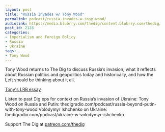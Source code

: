 ```yaml
---
layout: post
title: "Russia Invades w/ Tony Wood"
permalink: podcast/russia-invades-w-tony-wood/
audiolink: https://media.blubrry.com/thedig/content.blubrry.com/thedig/The_Dig-EP_346-Wood.mp3
post_id: 2128
categories: 
- Imperialism and Foreign Policy
- Russia
- Ukraine
tags: 
- Tony Wood
---
```


Tony Wood returns to The Dig to discuss Russia’s invasion, what it reflects about Russian politics and geopolitics today and historically, and how the Left should be thinking about it all.

[Tony's LRB essay](lrb.co.uk/the-paper/v44/n04/tony-wood2/why-didn-t-they-stop-it)

Listen to past Dig eps for context on Russia’s invasion of Ukraine:
Tony Wood on Russia and Putin: thedigradio.com/podcast/russia-beyond-putin-with-tony-wood
Volodymyr Ishchenko on Ukraine: thedigradio.com/podcast/ukraine-w-volodymyr-ishchenko

Support The Dig at [patreon.com/thedig](http://www.patreon.com/TheDig) 
